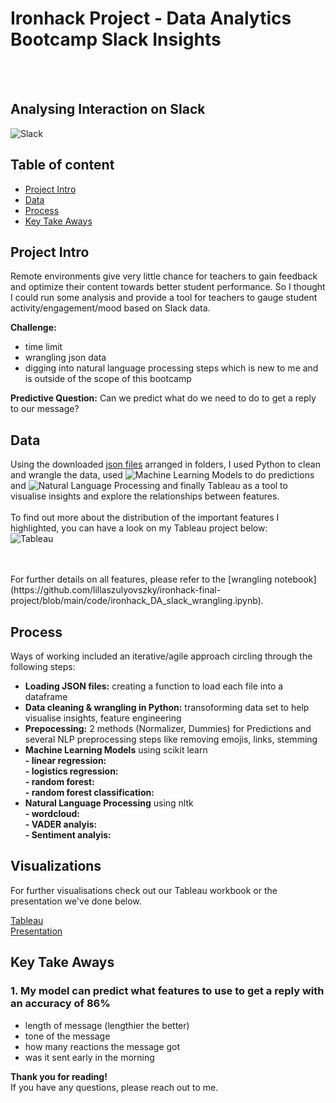 # Ironhack Project - Data Analytics Bootcamp Slack Insights 
<br/><br/>
## Analysing Interaction on Slack

![Slack](https://github.com/lillaszulyovszky/ironhack-final-project/blob/main/presentation/slack.png)

## Table of content

- [Project Intro](https://github.com/lillaszulyovszky/ironhack-case-study-classification/blob/main/README.md#project-intro)
- [Data](https://github.com/lillaszulyovszky/ironhack-case-study-classification/blob/main/README.md#data)
- [Process](https://github.com/lillaszulyovszky/ironhack-case-study-classification#process--tools)
- [Key Take Aways](https://github.com/lillaszulyovszky/ironhack-case-study-classification#key-take-aways)

## Project Intro
Remote environments give very little chance for teachers to gain feedback and optimize their content towards better student performance. So I thought I could run some analysis and provide a tool for teachers to gauge student activity/engagement/mood based on Slack data.

**Challenge:**
- time limit
- wrangling json data
- digging into natural language processing steps which is new to me and is outside of the scope of this bootcamp

**Predictive Question:**
Can we predict what do we need to do to get a reply to our message?

## Data

Using the downloaded [json files](https://github.com/lillaszulyovszky/ironhack-final-project/tree/main/data) arranged in folders, I used Python to clean and wrangle the data, used ![Machine Learning Models](https://github.com/lillaszulyovszky/ironhack-final-project/blob/main/code/ironhack_DA_slack_ML.ipynb) to do predictions and ![Natural Language Processing](https://github.com/lillaszulyovszky/ironhack-final-project/blob/main/code/ironhack_DA_slack_NLP.ipynb) and finally Tableau as a tool to visualise insights and explore the relationships between features. <br/> <br/>
To find out more about the distribution of the important features I highlighted, you can have a look on my Tableau project below:<br/>
![Tableau](https://public.tableau.com/profile/szulyovszky.lilla#!/vizhome/Slack_Data_Insights/moodofmessagesvspartsofthedaychannel)

<br/>
<br/>For further details on all features, please refer to the [wrangling notebook](https://github.com/lillaszulyovszky/ironhack-final-project/blob/main/code/ironhack_DA_slack_wrangling.ipynb).


## Process

Ways of working included an iterative/agile approach circling through the following steps:

- **Loading JSON files:** creating a function to load each file into a dataframe<br/>
- **Data cleaning & wrangling in Python:** transoforming data set to help visualise insights, feature engineering<br/>
- **Prepocessing:** 2 methods (Normalizer, Dummies) for Predictions and several NLP preprocessing steps like removing emojis, links, stemming<br/>
- **Machine Learning Models** using scikit learn<br/>
**- linear regression:** <br/>
**- logistics regression:** <br/>
**- random forest:** <br/>
**- random forest classification:** <br/>
- **Natural Language Processing** using nltk<br/>
**- wordcloud:** <br/>
**- VADER analyis:** <br/>
**- Sentiment analyis:** <br/>

## Visualizations

For further visualisations check out our Tableau workbook or the presentation we've done below.

[Tableau](https://public.tableau.com/profile/szulyovszky.lilla#!/vizhome/Slack_Data_Insights/moodofmessagesvspartsofthedaychannel) <br/>
[Presentation](https://docs.google.com/presentation/d/1qMoWoY_3LL31Y4WvFe2di2z1FIUNOo3gU2yuRwjrI6o/edit?usp=sharing)

## Key Take Aways

### 1. My model can predict what features to use to get a reply with an accuracy of 86%
  - length of message (lengthier the better)
  - tone of the message
  - how many reactions the message got
  - was it sent early in the morning

**Thank you for reading!** <br/>
If you have any questions, please reach out to me.<br/><br/>
